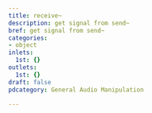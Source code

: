 ```yaml
---
title: receive~
description: get signal from send~
bref: get signal from send~
categories:
- object
inlets:
  1st: {}
outlets:
  1st: {}
draft: false
pdcategory: General Audio Manipulation

---
```


